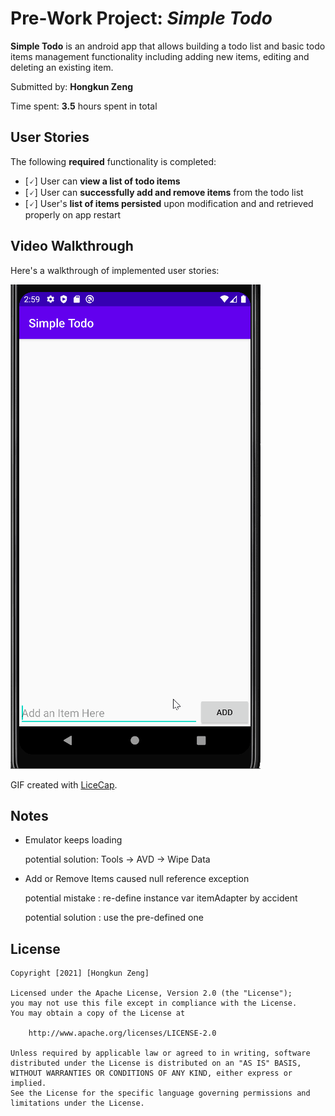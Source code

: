 # Pre-Work Project: *Simple Todo*

**Simple Todo** is an android app that allows building a todo list and basic todo items management functionality including adding new items, editing and deleting an existing item.

Submitted by: **Hongkun Zeng**

Time spent: **3.5** hours spent in total

## User Stories

The following **required** functionality is completed:

* [🗸] User can **view a list of todo items**
* [🗸] User can **successfully add and remove items** from the todo list
* [🗸] User's **list of items persisted** upon modification and and retrieved properly on app restart


## Video Walkthrough

Here's a walkthrough of implemented user stories:

<img src="Walkthrough.gif" title='Video Walkthrough' width='' alt='Video Walkthrough' />

GIF created with [LiceCap](http://www.cockos.com/licecap/).

## Notes

* Emulator keeps loading
    
    potential solution: Tools -> AVD -> Wipe Data

* Add or Remove Items caused null reference exception

    potential mistake : re-define instance var itemAdapter by accident
    
    potential solution : use the pre-defined one
    

## License

    Copyright [2021] [Hongkun Zeng]

    Licensed under the Apache License, Version 2.0 (the "License");
    you may not use this file except in compliance with the License.
    You may obtain a copy of the License at

        http://www.apache.org/licenses/LICENSE-2.0

    Unless required by applicable law or agreed to in writing, software
    distributed under the License is distributed on an "AS IS" BASIS,
    WITHOUT WARRANTIES OR CONDITIONS OF ANY KIND, either express or implied.
    See the License for the specific language governing permissions and
    limitations under the License.
